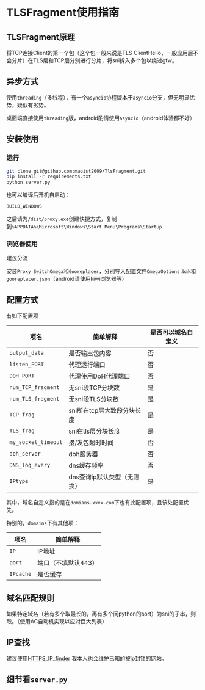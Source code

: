 # TLSFragment使用指南

## TLSFragment原理

将TCP连接Client的第一个包（这个包一般来说是TLS ClientHello，一般应用层不会分片）在TLS层和TCP层分别进行分片，将sni拆入多个包以绕过gfw。

## 异步方式

使用`threading`（多线程），有一个`asyncio`协程版本于`asyncio`分支，但无明显优势，疑似有劣势。

桌面端直接使用`threading`版，android酌情使用`asyncio`（android体验都不好）

## 安装使用

### 运行

```bash
git clone git@github.com:maoist2009/TlsFragment.git
pip install -r requirements.txt
python server.py
```

也可以编译后开机自启动：

```bash
BUILD_WINDOWS
```

之后请为`/dist/proxy.exe`创建快捷方式，复制到`%APPDATA%\Microsoft\Windows\Start Menu\Programs\Startup`

### 浏览器使用

建议分流

安装`Proxy SwitchOmega`和`Gooreplacer`，分别导入配置文件`OmegaOptions.bak`和`gooreplacer.json`（android请使用kiwi浏览器等）

## 配置方式

有如下配置项


| 项名                | 简单解释                    | 是否可以域名自定义 |
| ------------------- | --------------------------- | ------------------ |
| `output_data`       | 是否输出包内容              | 否                 |
| `listen_PORT`       | 代理运行端口                | 否                 |
| `DOH_PORT`          | 代理使用DoH代理端口         | 否                 |
| `num_TCP_fragment`  | 无sni段TCP分块数            | 是                 |
| `num_TLS_fragment`  | 无sni段TLS分块数            | 是                 |
| `TCP_frag`          | sni所在tcp层大致段分块长度  | 是                 |
| `TLS_frag`          | sni在tls层分块长度          | 是                 |
| `my_socket_timeout` | 接/发包超时时间             | 否                 |
| `doh_server`        | doh服务器                   | 否                 |
| `DNS_log_every`     | dns缓存频率                 | 否                 |
| `IPtype`            | dns查询ip默认类型（无则换） | 是                 |

其中，域名自定义指的是在`domians.xxxx.com`下也有此配置项，且该处配置优先。

特别的，`domains`下有其他项：


| 项名      | 简单解释            |
| --------- | ------------------- |
| `IP`      | IP地址              |
| `port`    | 端口（不填默认443） |
| `IPcache` | 是否缓存            |

## 域名匹配规则

如果特定域名（若有多个取最长的，再有多个问python的sort）为sni的子串，则取。（使用AC自动机实现以应对巨大列表）

## IP查找

建议使用[HTTPS_IP_finder](https://github.com/maoist2009/HTTPS_IP_finder)
我本人也会维护已知的被ip封锁的网站。

## 细节看`server.py`
